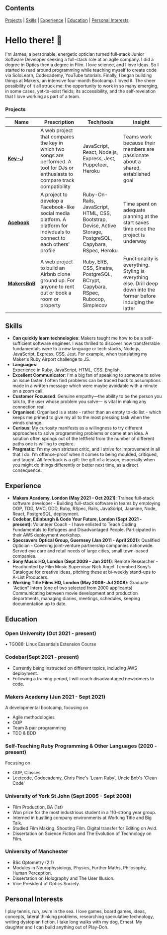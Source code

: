 ## Contents
[Projects](#projects) | [Skills](#skills) | [Experience](#experience) | [Education](#education) | [Personal Interests](#personal-interests) 
# Hello there! 👋
I'm James, a personable, energetic optician turned full-stack Junior Software Developer seeking a full-stack role at an agile company. I did a degree in Optics then a degree in Film. I love science, and I love ideas. So I started to read around programming while teaching myself to create code via SoloLearn, Codecademy, YouTube tutorials. Finally, I began building things at Makers, an intensive four-month Bootcamp. I loved it. The sheer possibility of it all struck me: the opportunity to work in so many emerging, in some cases, yet-to-exist fields; its accessibility, and the self-revelation that I love working as part of a team.
### Projects
| Name                         | Prescription       | Tech/tools        |  Insight  |
| ---------------------------- | ----------------- | ----------------- | ------------------------- |
| **[Key-J](https://github.com/jec1100/key-j)**| A web project that compares the key in which two songs are performed. A tool for DJs or enthusiasts to compare track compatibility  | JavaScript, React, Node.js, Express, Jest, Puppeteer, Heroku| Teams work because their members are passionate about a shared, established goal |
| **[Acebook](https://github.com/JEC1100/acebook-danger-noodles)**| A project to develop a Facebook-like social media platform. A platform for indivduals to connect to each others' profile | Ruby-On-Rails, JavaScript, HTML, CSS, Bootstrap, Devise, Active Storage, PostgreSQL, Capybara, RSpec, Heroku | Time spent on adequate planning at the start saves time once the project is underway |
| **[MakersBnB](https://github.com/JEC1100/makers-bnb)**| A web project to build an Airbnb clone ground up. For anyone to rent out or book a room or property | Ruby, ERB, CSS, Sinatra, PostgreSQL, BCrypt, Capybara, RSpec, Rubocop, Simplecov| Functionality is everything. Styling is everything else. Drill deep down into the former before indulging the latter |
## Skills
- **Can quickly learn technologies**: 
Makers taught me how to be a self-sufficient software engineer. I was thrilled to discover how transferrable fundamentals were to a new language or tech stacks, Node.js, JavaScript, Express, CSS, Jest. For example, when translating my Maker's Ruby Airport challenge to JS. 
- **Languages**:  
Experience in Ruby, JavaScript, HTML, CSS. English.
- **Excellent Communicator**: 
I'm a big fan of speaking to someone to solve an issue faster. I often find problems can be traced back to assumptions made in a written message which were maybe avoidable with a minute on a zoom call.
- **Customer Focussed**:
Genuine empathy—the ability to be the person you talk to, the user whose problem you solve— is vital in making any connection real.
- **Organised**:
Organised is a state - rather than an empty to-do list - which keeps me primed to give my all to the most pressing task when the winds change.
- **Curious**:
My curiosity manifests as a willingness to try different approaches to solve programming problems or come at an idea. A solution often springs out of the leftfield from the number of different paths one is willing to explore.
- **Pragmatic**:
I’m my own strictest critic, and I strive for improvement in all that I do. I’m offence-proof when it comes to being moulded, critiqued, and taught. All feedback is a gift: the gift of a lesson, especially when you might do things differently or better next time, as a direct consequence.

## Experience
- **Makers Academy, London (May 2021 – Oct 2021)**:
Trainee full-stack software developer - Building full-stack software in teams by employing OOP, TDD, MVC, DDD, Ruby, RSpec, Rails, JavaScript, Jasmine, Node, React, PostgreSQL, deployment. 
- **Codebar, Edinburgh & Code Your Future, London (Sept 2021 - present)**:
Volunteer Coach - I have enlisted to Teach Coding Fundamentals to Refugees and Disadvantaged People. Participated in their AWS deployment workshop.
- **Specsavers Optical Group, Guernsey (Jan 2011 - April 2021)**:
Qualified Optician - Covering joint-venture partnership companies nationwide. Served eye care and retail needs of large cities, small town-based companies.
- **Sony Music HQ, London (Sept 2009 - Jan 2011)**:
Remote Researcher - Headhunted by Film Music Supervisor Nick Angel. I combed Sony’s Catalogue for creative ideas, pitching these at bi-weekly stand-ups to A-List Producers.
- **Working Title Films HQ, London (May 2008- Jul 2009)**:
Graduate “Action” Intern (one of two selected from 2000 applicants) Communicating between movie development and production departments, managing diaries, meetings, schedules, keeping documentation up to date. 

## Education

### Open University (Oct 2021 - present)
• TGO88: Linux Essentials Extension Course

### Codebar(Sept 2021  - present)
* Currently being instructed on different topics, including AWS deployment.
* Following a training period, I will coach disadvantaged newcomers to code.

### Makers Academy (Jun 2021 - Sept 2021)
A developmental bootcamp, focusing on
- Agile methodologies
- OOP
- Team & pair programming
- TDD & BDD

### Self-Teaching Ruby Programming & Other Languages (2020 - present)
Focusing on
* OOP, Classes
* Leetcode, Codecademy, Chris Pine's 'Learn Ruby', Uncle Bob's 'Clean Code'

### University of York St John (Sept 2005 - Sept 2008)
* Film Production, BA (1st)
* Won prize for the most industrious student in a 110-strong year group.
* Interned in bustling company environments at Working Title and Big Talk.
* Studied Film Making, Shooting Film. Digital transfer for Editing on Avid.
* Dissertation on Science Fiction and The Evolution of Technology on Film.

### University of Manchester
* BSc Optometry (2:1)
* Modules in Neurophysiology, Physics, Further Maths, Philosophy, Human Perception. 
* Dissertation on Holography and The User Illusion.
* Vice President of Optics Society.
  
 ## Personal Interests
I play tennis, run, swim in the sea. I love games, board games, ideas, concepts, lateral thinking problems, researching speculative technology, writing dystopian fiction. I take long walks with my dog, Ernest. My daughter and I can build anything out of Play-Doh.


